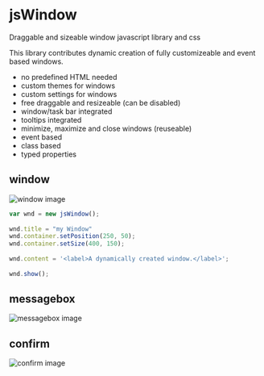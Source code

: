 # jsWindow
Draggable and sizeable window javascript library and css

This library contributes dynamic creation of fully customizeable and event based windows. 

  - no predefined HTML needed
  - custom themes for windows
  - custom settings for windows
  - free draggable and resizeable (can be disabled)
  - window/task bar integrated
  - tooltips integrated
  - minimize, maximize and close windows (reuseable)
  - event based
  - class based
  - typed properties
  
## window
  
![window image](https://github.com/TosiHyper/jsWindow/blob/master/Resources/window.PNG?raw=true)
  
```javascript
var wnd = new jsWindow();
	
wnd.title = "my Window"
wnd.container.setPosition(250, 50);
wnd.container.setSize(400, 150);
		
wnd.content = '<label>A dynamically created window.</label>';
		
wnd.show();
```
  
## messagebox
  
![messagebox image](https://github.com/TosiHyper/jsWindow/blob/master/Resources/Messagebox.PNG?raw=true)
  
## confirm

![confirm image](https://github.com/TosiHyper/jsWindow/blob/master/Resources/confirm.PNG?raw=true)
